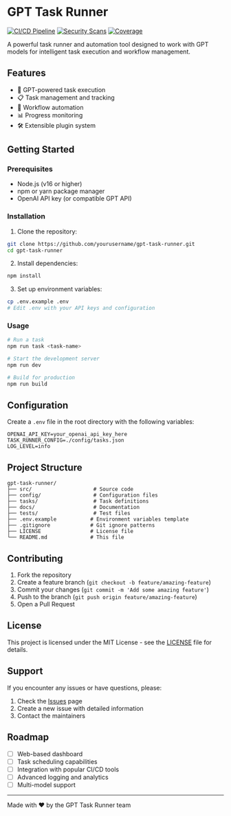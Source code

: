 # GPT Task Runner

[![CI/CD Pipeline](https://github.com/liijamiilmfs/gpt-task-runner/workflows/CI/CD%20Pipeline/badge.svg)](https://github.com/liijamiilmfs/gpt-task-runner/actions)
[![Security Scans](https://github.com/liijamiilmfs/gpt-task-runner/workflows/Security%20Scans/badge.svg)](https://github.com/liijamiilmfs/gpt-task-runner/actions)
[![Coverage](https://codecov.io/gh/liijamiilmfs/gpt-task-runner/branch/dev/graph/badge.svg)](https://codecov.io/gh/liijamiilmfs/gpt-task-runner)

A powerful task runner and automation tool designed to work with GPT models for intelligent task execution and workflow management.

## Features

- 🤖 GPT-powered task execution
- 📋 Task management and tracking
- 🔄 Workflow automation
- 📊 Progress monitoring
- 🛠️ Extensible plugin system

## Getting Started

### Prerequisites

- Node.js (v16 or higher)
- npm or yarn package manager
- OpenAI API key (or compatible GPT API)

### Installation

1. Clone the repository:

```bash
git clone https://github.com/yourusername/gpt-task-runner.git
cd gpt-task-runner
```

2. Install dependencies:

```bash
npm install
```

3. Set up environment variables:

```bash
cp .env.example .env
# Edit .env with your API keys and configuration
```

### Usage

```bash
# Run a task
npm run task <task-name>

# Start the development server
npm run dev

# Build for production
npm run build
```

## Configuration

Create a `.env` file in the root directory with the following variables:

```env
OPENAI_API_KEY=your_openai_api_key_here
TASK_RUNNER_CONFIG=./config/tasks.json
LOG_LEVEL=info
```

## Project Structure

```
gpt-task-runner/
├── src/                    # Source code
├── config/                 # Configuration files
├── tasks/                  # Task definitions
├── docs/                   # Documentation
├── tests/                  # Test files
├── .env.example           # Environment variables template
├── .gitignore             # Git ignore patterns
├── LICENSE                # License file
└── README.md              # This file
```

## Contributing

1. Fork the repository
2. Create a feature branch (`git checkout -b feature/amazing-feature`)
3. Commit your changes (`git commit -m 'Add some amazing feature'`)
4. Push to the branch (`git push origin feature/amazing-feature`)
5. Open a Pull Request

## License

This project is licensed under the MIT License - see the [LICENSE](LICENSE) file for details.

## Support

If you encounter any issues or have questions, please:

1. Check the [Issues](https://github.com/yourusername/gpt-task-runner/issues) page
2. Create a new issue with detailed information
3. Contact the maintainers

## Roadmap

- [ ] Web-based dashboard
- [ ] Task scheduling capabilities
- [ ] Integration with popular CI/CD tools
- [ ] Advanced logging and analytics
- [ ] Multi-model support

---

Made with ❤️ by the GPT Task Runner team
